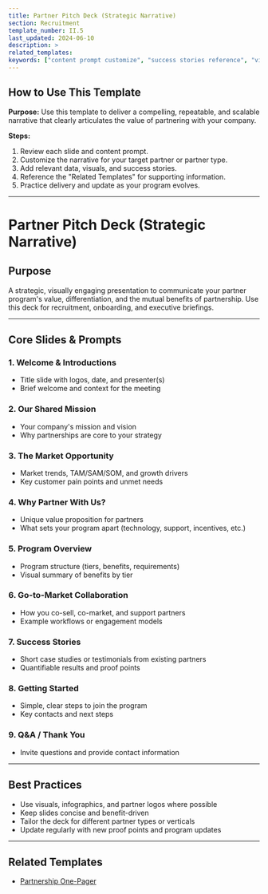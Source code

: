 ```yaml
---
title: Partner Pitch Deck (Strategic Narrative)
section: Recruitment
template_number: II.5
last_updated: 2024-06-10
description: >
related_templates:
keywords: ["content prompt customize", "success stories reference", "vision why partnerships", "partners what sets", "market collaboration how", "program key contacts"]
---
```


## How to Use This Template

**Purpose:**
Use this template to deliver a compelling, repeatable, and scalable narrative that clearly articulates the value of partnering with your company.

**Steps:**
1. Review each slide and content prompt.
2. Customize the narrative for your target partner or partner type.
3. Add relevant data, visuals, and success stories.
4. Reference the "Related Templates" for supporting information.
5. Practice delivery and update as your program evolves.

---

# Partner Pitch Deck (Strategic Narrative)

## Purpose
A strategic, visually engaging presentation to communicate your partner program's value, differentiation, and the mutual benefits of partnership. Use this deck for recruitment, onboarding, and executive briefings.

---

## Core Slides & Prompts

### 1. Welcome & Introductions
- Title slide with logos, date, and presenter(s)
- Brief welcome and context for the meeting

### 2. Our Shared Mission
- Your company's mission and vision
- Why partnerships are core to your strategy

### 3. The Market Opportunity
- Market trends, TAM/SAM/SOM, and growth drivers
- Key customer pain points and unmet needs

### 4. Why Partner With Us?
- Unique value proposition for partners
- What sets your program apart (technology, support, incentives, etc.)

### 5. Program Overview
- Program structure (tiers, benefits, requirements)
- Visual summary of benefits by tier

### 6. Go-to-Market Collaboration
- How you co-sell, co-market, and support partners
- Example workflows or engagement models

### 7. Success Stories
- Short case studies or testimonials from existing partners
- Quantifiable results and proof points

### 8. Getting Started
- Simple, clear steps to join the program
- Key contacts and next steps

### 9. Q&A / Thank You
- Invite questions and provide contact information

---

## Best Practices
- Use visuals, infographics, and partner logos where possible
- Keep slides concise and benefit-driven
- Tailor the deck for different partner types or verticals
- Update regularly with new proof points and program updates

---

## Related Templates
- [Partnership One-Pager](06_Partnership_One_Pager.md)
